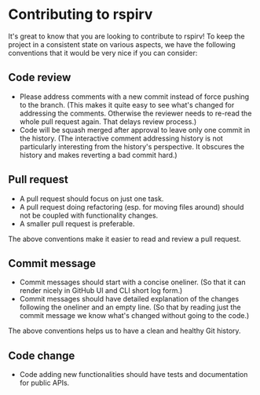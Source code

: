 # Contributing to rspirv

It's great to know that you are looking to contribute to rspirv! To keep the
project in a consistent state on various aspects, we have the following
conventions that it would be very nice if you can consider:

## Code review

* Please address comments with a new commit instead of force pushing to
  the branch. (This makes it quite easy to see what's changed for addressing
  the comments. Otherwise the reviewer needs to re-read the whole pull request
  again. That delays review process.)
* Code will be squash merged after approval to leave only one commit in the
  history. (The interactive comment addressing history is not particularly
  interesting from the history's perspective. It obscures the history and makes
  reverting a bad commit hard.)

## Pull request

* A pull request should focus on just one task.
* A pull request doing refactoring (esp. for moving files around) should not
  be coupled with functionality changes.
* A smaller pull request is preferable.

The above conventions make it easier to read and review a pull request.

## Commit message

* Commit messages should start with a concise oneliner. (So that it can
  render nicely in GitHub UI and CLI short log form.)
* Commit messages should have detailed explanation of the changes following
  the oneliner and an empty line. (So that by reading just the commit message
  we know what's changed without going to the code.)

The above conventions helps us to have a clean and healthy Git history.

## Code change

* Code adding new functionalities should have tests and documentation for
  public APIs.
